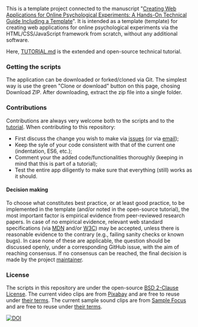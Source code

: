 This is a template project connected to the manuscript "[Creating Web Applications for Online Psychological Experiments: A Hands-On Technical Guide Including a Template](https://doi.org/10.31234/osf.io/356k2)". It is intended as a template (template) for creating web applications for online psychological experiments via the HTML/CSS/JavaScript framework from scratch, without any additional software.

Here, [TUTORIAL.md](https://gasparl.github.io/expapp/docs/TUTORIAL.html) is the extended and open-source technical tutorial.

### Getting the scripts

The application can be downloaded or forked/cloned via Git. The simplest way is use the green "Clone or download" button on this page, chosing Download ZIP. After downloading, extract the zip file into a single folder.

### Contributions

Contributions are always very welcome both to the scripts and to the [tutorial](https://github.com/gasparl/expapp/blob/main/docs/TUTORIAL.md). When contributing to this repository:

- First discuss the change you wish to make via [issues](https://github.com/gasparl/expapp/issues "Issues") (or  via [email](https://gasparl.github.io/#contact));
- Keep the syle of your code consistent with that of the current one (indentation, ES6, etc.);
- Comment your the added code/functionalities thoroughly (keeping in mind that this is part of a tutorial);
- Test the entire app diligently to make sure that everything (still) works as it should.


#### Decision making

To choose what constitutes best practice, or at least good practice, to be implemented in the template (and/or noted in the open-source tutorial), the most important factor is empirical evidence from peer-reviewed research papers. In case of no empirical evidence, relevant web standard specifications (via [MDN](https://developer.mozilla.org/) and/or [W3C](https://www.w3.org/)) may be accepted, unless there is reasonable evidence to the contrary (e.g., failing sanity checks or known bugs). In case none of these are applicable, the question should be discussed openly, under a corresponding GitHub issue, with the aim of reaching consensus. If no consensus can be reached, the final decision is made by the project [maintainer](https://gasparl.github.io/).

### License

The scripts in this repository are under the open-source [BSD 2-Clause License](https://github.com/gasparl/expapp/blob/master/LICENSE.md). The current video clips are from [Pixabay](https://pixabay.com/) and are free to reuse under [their terms](https://pixabay.com/service/license/). The current sample sound clips are from [Sample Focus](https://samplefocus.com/) and are free to reuse under [their terms](https://samplefocus.com/license).

[![DOI](https://zenodo.org/badge/586164271.svg)](https://zenodo.org/badge/latestdoi/586164271)

